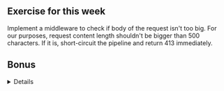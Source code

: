 ## Exercise for this week

Implement a middleware to check if body of the request isn't too big.
For our purposes, request content length shouldn't be bigger than 500 characters.
If it is, short-circuit the pipeline and return 413 immediately.

## Bonus

<details>

Add response body to inform caller what's wrong.

```json
{
  "error": {
    "message": "The request body is too long. Allowed maximum is 500, but the request had <value>.",
  }
}
```

</details>